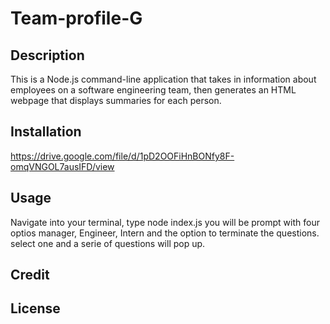 # Team-profile-G

## Description
This is a Node.js command-line application that takes in information about employees on a software engineering team, then generates an HTML webpage that displays summaries for each person.


## Installation
https://drive.google.com/file/d/1pD2OOFiHnBONfy8F-omqVNGOL7ausIFD/view


## Usage
Navigate into your terminal, type node index.js you will be prompt with four optios manager, Engineer, Intern and the option to terminate the questions. select one and a serie of questions will pop up.

## Credit




## License
